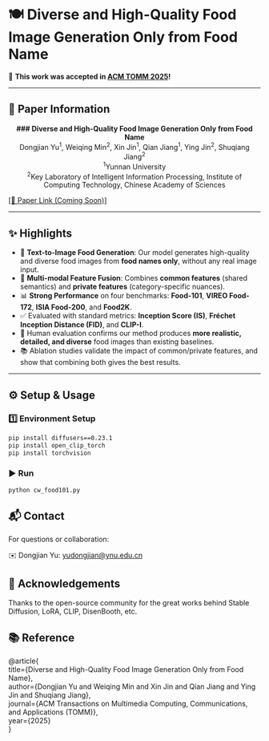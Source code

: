 # 🍽️ Diverse and High-Quality Food Image Generation Only from Food Name

🎉 **This work was accepted in [ACM TOMM 2025](https://dl.acm.org/journal/tomm)!**

---

## 🧾 Paper Information


<p align="center">
 <strong> ### Diverse and High-Quality Food Image Generation Only from Food Name</strong> <br>
   Dongjian Yu<sup>1</sup>, Weiqing Min<sup>2</sup>, Xin Jin<sup>1</sup>, Qian Jiang<sup>1</sup>, Ying Jin<sup>2</sup>, Shuqiang Jiang<sup>2</sup><br>
  <sup>1</sup>Yunnan University<br>
  <sup>2</sup>Key Laboratory of Intelligent Information Processing, Institute of Computing Technology, Chinese Academy of Sciences
</p>

[[📄 Paper Link (Coming Soon)]]()  

---

## ✨ Highlights

- 🥘 **Text-to-Image Food Generation**: Our model generates high-quality and diverse food images from **food names only**, without any real image input.
- 🧠 **Multi-modal Feature Fusion**: Combines **common features** (shared semantics) and **private features** (category-specific nuances).
- 📊 **Strong Performance** on four benchmarks: **Food-101**, **VIREO Food-172**, **ISIA Food-200**, and **Food2K**.
- ✅ Evaluated with standard metrics: **Inception Score (IS)**, **Fréchet Inception Distance (FID)**, and **CLIP-I**.
- 🧪 Human evaluation confirms our method produces **more realistic, detailed, and diverse** food images than existing baselines.
- 📚 Ablation studies validate the impact of common/private features, and show that combining both gives the best results.

---

## ⚙️ Setup & Usage

### 1️⃣ Environment Setup

```bash
pip install diffusers==0.23.1
pip install open_clip_torch
pip install torchvision
```
### ▶️ Run
```bash
python cw_food101.py
```
## 📬 Contact
For questions or collaboration:

✉️ Dongjian Yu: yudongjian@ynu.edu.cn

## 🙏 Acknowledgements
Thanks to the open-source community for the great works behind Stable Diffusion, LoRA, CLIP, DisenBooth, etc.

## 📚 Reference

@article{<br>
    title={Diverse and High-Quality Food Image Generation Only from Food Name},<br>
    author={Dongjian Yu and Weiqing Min and Xin Jin and Qian Jiang and Ying Jin and Shuqiang Jiang},<br>
    journal={ACM Transactions on Multimedia Computing, Communications, and Applications (TOMM)},<br>
    year={2025}<br>
}

